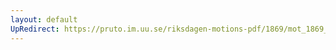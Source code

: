 ```yaml
---
layout: default
UpRedirect: https://pruto.im.uu.se/riksdagen-motions-pdf/1869/mot_1869__ak__52.pdf
---
```

